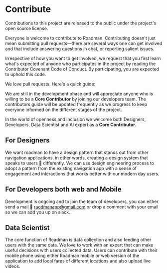 # Contribute

Contributions to this project are released to the public under the project's open source license.

Everyone is welcome to contribute to Roadman. Contributing doesn't just mean submitting pull requests—there are several ways one can get involved and that include answering questions in chat, or reporting salient issues.

Irrespective of how you want to get involved, we request that you first learn what's expected of anyone who participates in the project by reading the Contributor Covenant Code of Conduct. By participating, you are expected to uphold this code.

We love pull requests. Here's a quick guide:

We are still in the development phase and will appreciate anyone who is willing to be a  __Core Contributor__ by joining our developers team. The contributors guide will be updated frequently as we progress to keep everyone informed on the different stages of the project. 

In the world of openness and inclusion we welcome both Designers, Developers, Data Scientist and AI expert as a **Core Contributor**.
## For Designers
We want roadman to have a design pattern that stands out from other navigation applications, in other words, creating a design system that speaks to users 👥 differently. 
We can use design engineering process to adopt a pattern from the existing navigation app with a sense of engagement and interactions that works better with our modern day users.

## For Developers both web and Mobile
Development is ongoing and to join the team of developers, you can either send a mail 📩 <raodmanapp@gmail.com> or drop a comment with your email so we can add you up on slack.

## Data Scientist
The core function of Roadman is data collection and also feeding other users with the same data. 
We love to work with an expert that can make useful decisions with users collected data.
Users can contribute with their mobile phone using either Roadman mobile or web version of the application to add local fares of different locations and also upload live videos.
